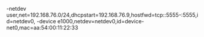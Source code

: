 




-netdev user,net=192.168.76.0/24,dhcpstart=192.168.76.9,hostfwd=tcp::5555-:5555,id=netdev0, -device e1000,netdev=netdev0,id=device-net0,mac=aa:54:00:11:22:33

